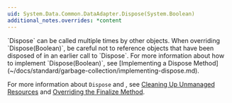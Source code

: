 ```yaml
---
uid: System.Data.Common.DataAdapter.Dispose(System.Boolean)
additional_notes.overrides: *content
---
```


<p>
      `Dispose` can be called multiple times by other objects. When overriding `Dispose(Boolean)`, be careful not to reference objects that have been disposed of in an earlier call to `Dispose`. For more information about how to implement `Dispose(Boolean)`, see [Implementing a Dispose Method](~/docs/standard/garbage-collection/implementing-dispose.md).  
  
 For more information about `Dispose` and <xref href="System.Object.Finalize"></xref>, see [Cleaning Up Unmanaged Resources](~/docs/standard/garbage-collection/unmanaged.md) and [Overriding the Finalize Method](http://msdn.microsoft.com/en-us/8026cb68-fe93-43fc-96c1-c09ad7d64cd3).</p>


